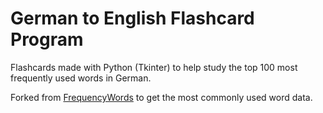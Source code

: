 # German to English Flashcard Program
Flashcards made with Python (Tkinter) to help study the top 100 most frequently used words in German.

Forked from [FrequencyWords](https://github.com/hermitdave/FrequencyWords) to get the most commonly used word data.

